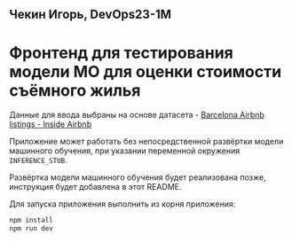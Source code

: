 ## Чекин Игорь, DevOps23-1М

# Фронтенд для тестирования модели МО для оценки стоимости съёмного жилья

Данные для ввода выбраны на основе датасета - [Barcelona Airbnb listings - Inside Airbnb](https://www.kaggle.com/datasets/zakariaeyoussefi/barcelona-airbnb-listings-inside-airbnb)

Приложение может работать без непосредственной развёртки модели машинного обучения, при указании переменной окружения `INFERENCE_STUB`.

Развёртка модели машинного обучения будет реализована позже, инструкция будет добавлена в этот README.

Для запуска приложения выполнить из корня приложения:

```bash
npm install
npm run dev
```